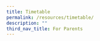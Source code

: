 ```yaml
---
title: Timetable
permalink: /resources/timetable/
description: ""
third_nav_title: For Parents
---
```

